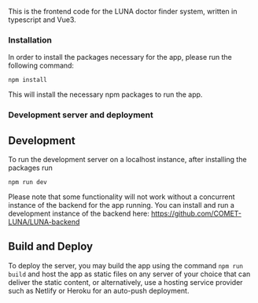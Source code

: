 This is the frontend code for the LUNA doctor finder system, written in typescript and Vue3.

### Installation
In order to install the packages necessary for the app, please run the following command: 

`npm install`

This will install the necessary npm packages to run the app.

### Development server and deployment

## Development
To run the development server on a localhost instance, after installing the packages run 

`npm run dev`

Please note that some functionality will not work without a concurrent instance of the backend for the app running. You can install and run a development instance of the backend here: https://github.com/COMET-LUNA/LUNA-backend

## Build and Deploy
To deploy the server, you may build the app using the command `npm run build` and host the app as static files on any server of your choice that can deliver the static content, or alternatively, use a hosting service provider such as Netlify or Heroku for an auto-push deployment.
